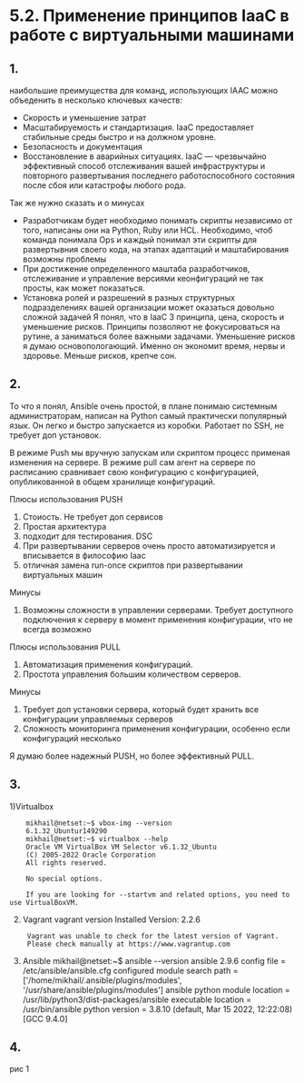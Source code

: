# 5.2. Применение принципов IaaC в работе с виртуальными машинами

## 1.
наибольшие преимущества для команд, использующих IAAC можно объеденить в несколько ключевых качеств:

- Скорость и уменьшение затрат
- Масштабируемость и стандартизация. IаaC предоставляет стабильные среды быстро и на должном уровне.
- Безопасность и документация
- Восстановление в аварийных ситуациях. IаaC — чрезвычайно эффективный способ отслеживания вашей инфраструктуры и повторного развертывания последнего работоспособного состояния после сбоя или катастрофы любого рода.

Так же нужно сказать и о минусах
- Разработчикам будет необходимо понимать скрипты независимо от того, написаны они на Python, Ruby или HCL. Необходимо, чтоб команда понимала Ops и каждый понимал эти скрипты для развертывния своего кода, на этапах адаптаций и маштабирования возможны проблемы
- При достижение определенного маштаба разработчиков, отслеживание и управление версиями кеонфигураций не так просты, как может показаться.
- Установка ролей и разрешений в разных структурных подразделениях вашей организации может оказаться довольно сложной задачей 
Я понял, что в IaaC 3 принципа, цена, скорость и уменьшение рисков. Принципы позволяют не фокусироваться на рутине, а заниматься более важными задачами. Уменьшение рисков я думаю основопологающий. Именно он экономит время, нервы и здоровье. Меньше рисков, крепче сон.
## 2.
То что я понял, Ansible очень простой, в плане понимаю системным администраторам, написан на Python самый практически популярный язык. Он легко и быстро запускается из коробки. Работает по SSH, не требует доп установок. 

В режиме Push мы вручную запускам или скриптом процесс применая изменения на сервере.
В режиме pull сам агент на сервере по расписанию сравнивает свою конфигурацию с конфигурацией, опубликованной в общем хранилище конфигураций.

Плюсы использования PUSH

1) Стоиость. Не требует доп сервисов
2) Простая архитектура
3) подходит для тестирования. DSC
4) При развертывании серверов очень просто автоматизируется и вписывается в философию Iaac
5) отличная замена run-once скриптов при развертывании виртуальных машин

Минусы
1) Возможны сложности в управлении серверами. Требует доступного подключения к серверу в момент применения конфигурации, что не всегда возможно

Плюсы использования PULL

1) Автоматизация применения конфигураций. 
2) Простота управления большим количеством серверов.

Минусы 

1) Требует доп установки сервера, который будет хранить все конфигурации управляемых серверов
2) Сложность мониторинга применения конфигурации, особенно если конфигураций несколько 

Я думаю более надежный PUSH, но более эффективный PULL.
## 3.
1)Virtualbox

        mikhail@netset:~$ vbox-img --version
        6.1.32_Ubuntur149290
        mikhail@netset:~$ virtualbox --help
        Oracle VM VirtualBox VM Selector v6.1.32_Ubuntu
        (C) 2005-2022 Oracle Corporation
        All rights reserved.

        No special options.

        If you are looking for --startvm and related options, you need to use VirtualBoxVM.
2) Vagrant
        vagrant version
        Installed Version: 2.2.6

        Vagrant was unable to check for the latest version of Vagrant.
        Please check manually at https://www.vagrantup.com
3) Ansible
        mikhail@netset:~$ ansible --version
        ansible 2.9.6
        config file = /etc/ansible/ansible.cfg
        configured module search path = ['/home/mikhail/.ansible/plugins/modules', '/usr/share/ansible/plugins/modules']
        ansible python module location = /usr/lib/python3/dist-packages/ansible
        executable location = /usr/bin/ansible
        python version = 3.8.10 (default, Mar 15 2022, 12:22:08) [GCC 9.4.0]

## 4.
рис 1 
